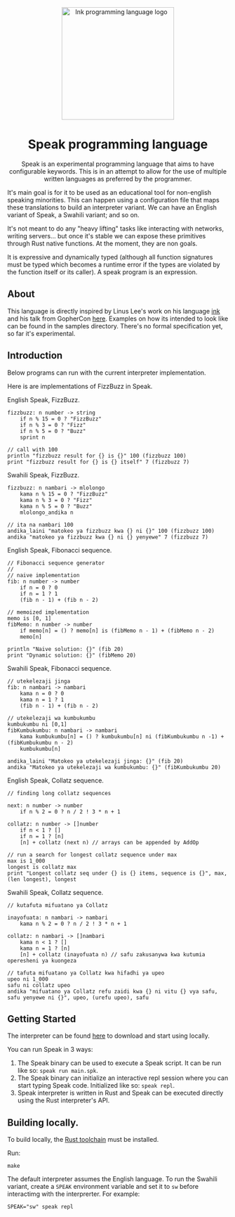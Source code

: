 <div align="center">
	<img width="256" src="assets/logo.png" alt="Ink programming language logo">

# Speak programming language

Speak is an experimental programming language that aims to have configurable keywords. This is in an attempt to allow for the use of multiple written languages as preferred by the programmer.

</div>

It's main goal is for it to be used as an educational tool for non-english speaking minorities. This can happen using a configuration file that maps these translations to build an interpreter variant. We can have an English variant of Speak, a Swahili variant; and so on.

It's not meant to do any "heavy lifting" tasks like interacting with networks, writing servers... but once it's stable we can expose these primitives through Rust native functions. At the moment, they are non goals.

It is expressive and dynamically typed (although all function signatures must be typed which becomes a runtime error if the types are violated by the function itself or its caller). A speak program is an expression.

## About

This language is directly inspired by Linus Lee's work on his language [ink](https://www.github.com/thesephist/ink) and his talk from GopherCon [here](https://www.youtube.com/watch?v=ALwmdcFiuGg&t=168s). Examples on how its intended to look like can be found in the samples directory. There's no formal specification yet, so far it's experimental.

## Introduction
Below programs can run with the current interpreter implementation.

Here is are implementations of FizzBuzz in Speak.


English Speak, FizzBuzz.
```spk
fizzbuzz: n number -> string
    if n % 15 = 0 ? "FizzBuzz"
    if n % 3 = 0 ? "Fizz"
    if n % 5 = 0 ? "Buzz"
    sprint n

// call with 100
println "fizzbuzz result for {} is {}" 100 (fizzbuzz 100)
print "fizzbuzz result for {} is {} itself" 7 (fizzbuzz 7)
```

Swahili Speak, FizzBuzz.
```spk
fizzbuzz: n nambari -> mlolongo
    kama n % 15 = 0 ? "FizzBuzz"
    kama n % 3 = 0 ? "Fizz"
    kama n % 5 = 0 ? "Buzz"
    mlolongo_andika n

// ita na nambari 100
andika_laini "matokeo ya fizzbuzz kwa {} ni {}" 100 (fizzbuzz 100)
andika "matokeo ya fizzbuzz kwa {} ni {} yenyewe" 7 (fizzbuzz 7)
```

English Speak, Fibonacci sequence.
```spk
// Fibonacci sequence generator
//
// naive implementation
fib: n number -> number
    if n = 0 ? 0
    if n = 1 ? 1
    (fib n - 1) + (fib n - 2)

// memoized implementation
memo is [0, 1]
fibMemo: n number -> number
    if memo[n] = () ? memo[n] is (fibMemo n - 1) + (fibMemo n - 2)
    memo[n]

println "Naive solution: {}" (fib 20)
print "Dynamic solution: {}" (fibMemo 20)
```


Swahili Speak, Fibonacci sequence.
```spk
// utekelezaji jinga
fib: n nambari -> nambari
    kama n = 0 ? 0
    kama n = 1 ? 1
    (fib n - 1) + (fib n - 2)

// utekelezaji wa kumbukumbu
kumbukumbu ni [0,1]
fibKumbukumbu: n nambari -> nambari
    kama kumbukumbu[n] = () ? kumbukumbu[n] ni (fibKumbukumbu n -1) + (fibKumbukumbu n - 2)
    kumbukumbu[n]

andika_laini "Matokeo ya utekelezaji jinga: {}" (fib 20)
andika "Matokeo ya utekelezaji wa kumbukumbu: {}" (fibKumbukumbu 20)
```


English Speak, Collatz sequence.
```spk
// finding long collatz sequences

next: n number -> number
    if n % 2 = 0 ? n / 2 ! 3 * n + 1

collatz: n number -> []number
    if n < 1 ? []
    if n = 1 ? [n]
    [n] + collatz (next n) // arrays can be appended by AddOp

// run a search for longest collatz sequence under max
max is 1_000
longest is collatz max
print "Longest collatz seq under {} is {} items, sequence is {}", max, (len longest), longest
```

Swahili Speak, Collatz sequence.
```spk
// kutafuta mifuatano ya Collatz

inayofuata: n nambari -> nambari
    kama n % 2 = 0 ? n / 2 ! 3 * n + 1

collatz: n nambari -> []nambari
    kama n < 1 ? []
    kama n = 1 ? [n]
    [n] + collatz (inayofuata n) // safu zakusanywa kwa kutumia operesheni ya kuongeza

// tafuta mifuatano ya Collatz kwa hifadhi ya upeo
upeo ni 1_000
safu ni collatz upeo
andika "mifuatano ya Collatz refu zaidi kwa {} ni vitu {} vya safu, safu yenyewe ni {}", upeo, (urefu upeo), safu
```

## Getting Started
The interpreter can be found [here](https://github.com/muse254/speak/releases) to download and start using locally.

You can run Speak in 3 ways:
1. The Speak binary can be used to execute a Speak script. It can be run like so: `speak run main.spk`.
2. The Speak binary can initialize an interactive repl session where you can start typing Speak code. Initialized like so: `speak repl`.
3. Speak interpreter is written in Rust and Speak can be executed directly using the Rust interpreter's API.

## Building locally.
To build locally, the [Rust toolchain](https://www.rust-lang.org/learn/get-started) must be installed.

Run:
```
make
```
The default interpreter assumes the English language. To run the Swahili variant, create a `SPEAK` environment variable and set it to `sw` before interactimg with the interprerter. For example:
```
SPEAK="sw" speak repl
```
